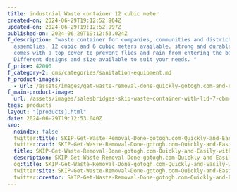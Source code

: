 ```yaml
---
title: industrial Waste container 12 cubic meter
created-on: 2024-06-29T19:12:52.964Z
updated-on: 2024-06-29T19:12:52.997Z
published-on: 2024-06-29T19:12:53.024Z
f_description: "waste container for companies, communities and district
  assemblies. 12 cubic and 6 cubic meters available. strong and durable and
  comes with a top cover to prevent flies and rain from entering the bin.
  Different designs and size available to suit your needs. "
f_price: 42000
f_category-2: cms/categories/sanitation-equipment.md
f_product-images:
  - url: /assets/images/get-waste-removal-done-quickly-gotogh.com-and-easily-with-fill-skip-binsand-stone-gravel-bio-digester-toilet-construction-sanitation-buiding-accra-ghana-roof-top-ventilator-bins-terrain-equipment-ghana-limited-.jpg
f_main-product-image:
  url: /assets/images/salesbridges-skip-waste-container-with-lid-7-cbm-d.png
tags: products
layout: "[products].html"
date: 2024-06-29T19:12:53.040Z
seo:
  noindex: false
  twitter:title: SKIP-Get-Waste-Removal-Done-gotogh.com-Quickly-and-Easily-with-Fill-Skip-Binsand-stone-gravel-bio-digester-toilet-construction-sanitation-buiding-Accra-Ghana-roof-top-ventilator-bins-Terrain-equipment-Ghana-limited-
  twitter:card: SKIP-Get-Waste-Removal-Done-gotogh.com-Quickly-and-Easily-with-Fill-Skip-Binsand-stone-gravel-bio-digester-toilet-construction-sanitation-buiding-Accra-Ghana-roof-top-ventilator-bins-Terrain-equipment-Ghana-limited-
  title: SKIP-Get-Waste-Removal-Done-gotogh.com-Quickly-and-Easily-with-Fill-Skip-Binsand-stone-gravel-bio-digester-toilet-construction-sanitation-buiding-Accra-Ghana-roof-top-ventilator-bins-Terrain-equipment-Ghana-limited-
  description: SKIP-Get-Waste-Removal-Done-gotogh.com-Quickly-and-Easily-with-Fill-Skip-Binsand-stone-gravel-bio-digester-toilet-construction-sanitation-buiding-Accra-Ghana-roof-top-ventilator-bins-Terrain-equipment-Ghana-limited-
  og:title: SKIP-Get-Waste-Removal-Done-gotogh.com-Quickly-and-Easily-with-Fill-Skip-Binsand-stone-gravel-bio-digester-toilet-construction-sanitation-buiding-Accra-Ghana-roof-top-ventilator-bins-Terrain-equipment-Ghana-limited-
  twitter:site: SKIP-Get-Waste-Removal-Done-gotogh.com-Quickly-and-Easily-with-Fill-Skip-Binsand-stone-gravel-bio-digester-toilet-construction-sanitation-buiding-Accra-Ghana-roof-top-ventilator-bins-Terrain-equipment-Ghana-limited-
  twitter:creator: SKIP-Get-Waste-Removal-Done-gotogh.com-Quickly-and-Easily-with-Fill-Skip-Binsand-stone-gravel-bio-digester-toilet-construction-sanitation-buiding-Accra-Ghana-roof-top-ventilator-bins-Terrain-equipment-Ghana-limited-
---
```

